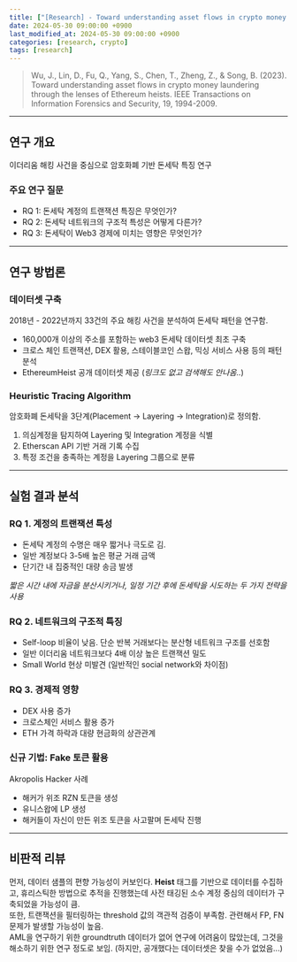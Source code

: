 ```yaml
---
title: ["[Research] - Toward understanding asset flows in crypto money laundering through the lenses of Ethereum heists exploration"]
date: 2024-05-30 09:00:00 +0900
last_modified_at: 2024-05-30 09:00:00 +0900
categories: [research, crypto]
tags: [research]
---
```


> Wu, J., Lin, D., Fu, Q., Yang, S., Chen, T., Zheng, Z., & Song, B. (2023). Toward understanding asset flows in crypto money laundering through the lenses of Ethereum heists. IEEE Transactions on Information Forensics and Security, 19, 1994-2009.

***
## 연구 개요
이더리움 해킹 사건을 중심으로 암호화폐 기반 돈세탁 특징 연구

### 주요 연구 질문
- RQ 1: 돈세탁 계정의 트랜잭션 특징은 무엇인가?
- RQ 2: 돈세탁 네트워크의 구조적 특성은 어떻게 다른가?
- RQ 3: 돈세탁이 Web3 경제에 미치는 영향은 무엇인가?

***
## 연구 방법론
### 데이터셋 구축
2018년 - 2022년까지 33건의 주요 해킹 사건을 분석하여 돈세탁 패턴을 연구함.
- 160,000개 이상의 주소를 포함하는 web3 돈세탁 데이터셋 최초 구축
- 크로스 체인 트랜잭션, DEX 활용, 스테이블코인 스왑, 믹싱 서비스 사용 등의 패턴 분석
- EthereumHeist 공개 데이터셋 제공 (*링크도 없고 검색해도 안나옴..*)

### Heuristic Tracing Algorithm
암호화폐 돈세탁을 3단계(Placement → Layering → Integration)로 정의함.
1. 의심계정을 탐지하여 Layering 및 Integration 계정을 식별
2. Etherscan API 기반 거래 기록 수집
3. 특정 조건을 충족하는 계정을 Layering 그룹으로 분류

***
## 실험 결과 분석
### RQ 1. 계정의 트랜잭션 특성
- 돈세탁 계정의 수명은 매우 짧거나 극도로 김.
- 일반 계정보다 3-5배 높은 평균 거래 금액
- 단기간 내 집중적인 대량 송금 발생

*짧은 시간 내에 자금을 분산시키거나, 일정 기간 후에 돈세탁을 시도하는 두 가지 전략을 사용*

### RQ 2. 네트워크의 구조적 특징
- Self-loop 비율이 낮음. 단순 반복 거래보다는 분산형 네트워크 구조를 선호함
- 일반 이더리움 네트워크보다 4배 이상 높은 트랜잭션 밀도
- Small World 현상 미발견 (일반적인 social network와 차이점)

### RQ 3. 경제적 영향
- DEX 사용 증가
- 크로스체인 서비스 활용 증가
- ETH 가격 하락과 대량 현금화의 상관관계

### 신규 기법: Fake 토큰 활용
Akropolis Hacker 사례
- 해커가 위조 RZN 토큰을 생성
- 유니스왑에 LP 생성
- 해커들이 자신이 만든 위조 토큰을 사고팔며 돈세탁 진행

***
## 비판적 리뷰
먼저, 데이터 샘플의 편향 가능성이 커보인다. **Heist** 태그를 기반으로 데이터를 수집하고, 휴리스틱한 방법으로 추적을 진행했는데 사전 태깅된 소수 계정 중심의 데이터가 구축되었을 가능성이 큼.  
또한, 트랜잭션을 필터링하는 threshold 값의 객관적 검증이 부족함. 관련해서 FP, FN 문제가 발생할 가능성이 높음.  
AML을 연구하기 위한 groundtruth 데이터가 없어 연구에 어려움이 많았는데, 그것을 해소하기 위한 연구 정도로 보임. (하지만, 공개했다는 데이터셋은 찾을 수가 없었음...)